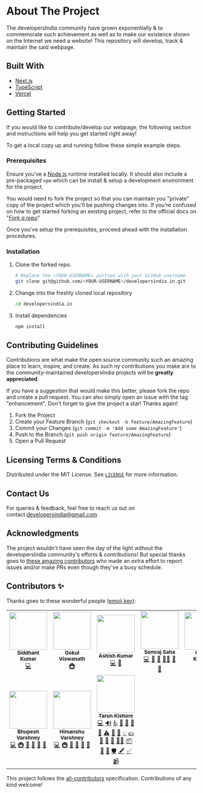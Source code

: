 <!-- Add some shields here for aesthetic reasons only -->

<!-- Add project logo which should be centered well -->

# About The Project

<!--
Add a screencast (preferably in GIF format) to showcase the webpage & for obvious SEO reasons
-->

The developersIndia community have grown exponentially & to commemorate such achievement as well as to make our existence shown on the Internet we need a website! This repository will develop, track & maintain the said webpage.

## Built With

<!--
Add more entries of the tech stack as the project grows & developers over time -->

* [Next.js](https://nextjs.org/)
* [TypeScript](https://www.typescriptlang.org)
* [Vercel](https://vercel.com)

## Getting Started

If you would like to contribute/develop our webpage, the following section and instructions will help you get started right away!

To get a local copy up and running follow these simple example steps.

### Prerequisites

Ensure you've a [Node.js](https://nodejs.org) runtime installed locally. It should also include a pre-packaged `npm` which can be install & setup a development environment for the project.

You would need to fork the project so that you can maintain you "private" copy of the project which you'll be pushing changes into. If you're confused on how to get started forking an existing project, refer to the official docs on "[_Fork a repo_](https://docs.github.com/en/get-started/quickstart/fork-a-repo)"

Once you've setup the prerequisites, proceed ahead with the installation procedures.

### Installation

1. Clone the forked repo.

    ```sh
    # Replace the <YOUR-USERNAME> portion with your GitHub username
    git clone git@github.com/<YOUR-USERNAME>/developersindia.in.git
    ```

2. Change into the freshly cloned local repository

    ```sh
    cd developersindia.in
    ```

3. Install dependencies

    ```sh
    npm install
    ```

<!-- Insert a "roadmap" section over here once it's developed -->

## Contributing Guidelines

Contributions are what make the open source community such an amazing place to learn, inspire, and create. As such ny contributions you make are to the community-maintained developersIndia projects will be **greatly appreciated**.

If you have a suggestion that would make this better, please fork the repo and create a pull request. You can also simply open an issue with the tag "enhancement".
Don't forget to give the project a star! Thanks again!

1. Fork the Project
2. Create your Feature Branch (`git checkout -b feature/AmazingFeature`)
3. Commit your Changes (`git commit -m 'Add some AmazingFeature'`)
4. Push to the Branch (`git push origin feature/AmazingFeature`)
5. Open a Pull Request

## Licensing Terms & Conditions

Distributed under the MIT License. See [`LICENSE`](./LICENSE) for more information.

## Contact Us

<!-- Add Twitter and/or the LinkedIn page when they're prepared -->
For queries & feedback, feel free to reach us out on contact.[developersindia@gmail.com](mailto:developersindia@gmail.com)

## Acknowledgments

The project wouldn't have seen the day of the light without the developersIndia community's efforts & contributions! But special thanks goes to [these amazing contributors](https://github.com/developersIndia/developersIndia.in/graphs/contributors) who made an extra effort to report issues and/or make PRs even though they've a busy schedule.

## Contributors ✨

Thanks goes to these wonderful people ([emoji key](https://allcontributors.org/docs/en/emoji-key)):

<!-- ALL-CONTRIBUTORS-LIST:START - Do not remove or modify this section -->
<!-- prettier-ignore-start -->
<!-- markdownlint-disable -->
<table>
  <tr>
    <td align="center"><a href="https://siddhantcodes.netlify.app/"><img src="https://avatars.githubusercontent.com/u/36407043?v=4?s=100" width="100px;" alt=""/><br /><sub><b>Siddhant Kumar</b></sub></a><br /><a href="https://github.com/developersIndia/website/commits?author=siddhantk232" title="Code">💻</a></td>
    <td align="center"><a href="https://gokulv.netlify.app/"><img src="https://avatars.githubusercontent.com/u/46419552?v=4?s=100" width="100px;" alt=""/><br /><sub><b>Gokul Viswanath</b></sub></a><br /><a href="#infra-1Gokul" title="Infrastructure (Hosting, Build-Tools, etc)">🚇</a></td>
    <td align="center"><a href="http://www.megabyt.dev"><img src="https://avatars.githubusercontent.com/u/17390257?v=4?s=100" width="100px;" alt=""/><br /><sub><b>Ashish Kumar</b></sub></a><br /><a href="https://github.com/developersIndia/website/commits?author=afkcodes" title="Code">💻</a> <a href="#ideas-afkcodes" title="Ideas, Planning, & Feedback">🤔</a></td>
    <td align="center"><a href="https://jarmos.netlify.app/"><img src="https://avatars.githubusercontent.com/u/31373860?v=4?s=100" width="100px;" alt=""/><br /><sub><b>Somraj Saha</b></sub></a><br /><a href="https://github.com/developersIndia/website/commits?author=Jarmos-san" title="Code">💻</a> <a href="#ideas-Jarmos-san" title="Ideas, Planning, & Feedback">🤔</a> <a href="#maintenance-Jarmos-san" title="Maintenance">🚧</a> <a href="#mentoring-Jarmos-san" title="Mentoring">🧑‍🏫</a> <a href="https://github.com/developersIndia/website/pulls?q=is%3Apr+reviewed-by%3AJarmos-san" title="Reviewed Pull Requests">👀</a> <a href="#projectManagement-Jarmos-san" title="Project Management">📆</a></td>
    <td align="center"><a href="http://omkarkulkarni.vercel.app"><img src="https://avatars.githubusercontent.com/u/45557594?v=4?s=100" width="100px;" alt=""/><br /><sub><b>Omkar Kulkarni</b></sub></a><br /><a href="#content-OmkarK45" title="Content">🖋</a> <a href="#design-OmkarK45" title="Design">🎨</a></td>
    <td align="center"><a href="https://sushilburagute.github.io"><img src="https://avatars.githubusercontent.com/u/50674860?v=4?s=100" width="100px;" alt=""/><br /><sub><b>Sushil Buragute</b></sub></a><br /><a href="#content-sushilburagute" title="Content">🖋</a> <a href="#design-sushilburagute" title="Design">🎨</a></td>
    <td align="center"><a href="https://github.com/SamrendraS"><img src="https://avatars.githubusercontent.com/u/43675000?v=4?s=100" width="100px;" alt=""/><br /><sub><b>Samrendra Kumar Singh</b></sub></a><br /><a href="https://github.com/developersIndia/website/commits?author=SamrendraS" title="Code">💻</a></td>
  </tr>
  <tr>
    <td align="center"><a href="https://bhupesh.me"><img src="https://avatars.githubusercontent.com/u/34342551?v=4?s=100" width="100px;" alt=""/><br /><sub><b>Bhupesh Varshney</b></sub></a><br /><a href="https://github.com/developersIndia/website/commits?author=Bhupesh-V" title="Code">💻</a> <a href="#infra-Bhupesh-V" title="Infrastructure (Hosting, Build-Tools, etc)">🚇</a> <a href="https://github.com/developersIndia/website/commits?author=Bhupesh-V" title="Documentation">📖</a> <a href="#tool-Bhupesh-V" title="Tools">🔧</a> <a href="#ideas-Bhupesh-V" title="Ideas, Planning, & Feedback">🤔</a> <a href="https://github.com/developersIndia/website/pulls?q=is%3Apr+reviewed-by%3ABhupesh-V" title="Reviewed Pull Requests">👀</a></td>
    <td align="center"><a href="http://himanshuvarshney.now.sh"><img src="https://avatars.githubusercontent.com/u/45286342?v=4?s=100" width="100px;" alt=""/><br /><sub><b>Himanshu Varshney</b></sub></a><br /><a href="https://github.com/developersIndia/website/commits?author=varshney-himanshu" title="Code">💻</a> <a href="#infra-varshney-himanshu" title="Infrastructure (Hosting, Build-Tools, etc)">🚇</a> <a href="https://github.com/developersIndia/website/commits?author=varshney-himanshu" title="Documentation">📖</a> <a href="#tool-varshney-himanshu" title="Tools">🔧</a> <a href="#ideas-varshney-himanshu" title="Ideas, Planning, & Feedback">🤔</a> <a href="https://github.com/developersIndia/website/pulls?q=is%3Apr+reviewed-by%3Avarshney-himanshu" title="Reviewed Pull Requests">👀</a></td>
    <td align="center"><a href="https://github.com/tarunkishore2303"><img src="https://avatars.githubusercontent.com/u/53224551?v=4?s=100" width="100px;" alt=""/><br /><sub><b>Tarun Kishore</b></sub></a><br /><a href="https://github.com/developersIndia/website/commits?author=tarunkishore2303" title="Code">💻</a> <a href="#audio-tarunkishore2303" title="Audio">🔊</a> <a href="#a11y-tarunkishore2303" title="Accessibility">️️️️♿️</a> <a href="#projectManagement-tarunkishore2303" title="Project Management">📆</a> <a href="#business-tarunkishore2303" title="Business development">💼</a> <a href="#blog-tarunkishore2303" title="Blogposts">📝</a> <a href="#data-tarunkishore2303" title="Data">🔣</a> <a href="https://github.com/developersIndia/website/commits?author=tarunkishore2303" title="Tests">⚠️</a> <a href="https://github.com/developersIndia/website/commits?author=tarunkishore2303" title="Documentation">📖</a> <a href="#design-tarunkishore2303" title="Design">🎨</a> <a href="#example-tarunkishore2303" title="Examples">💡</a> <a href="#financial-tarunkishore2303" title="Financial">💵</a> <a href="#ideas-tarunkishore2303" title="Ideas, Planning, & Feedback">🤔</a> <a href="#tool-tarunkishore2303" title="Tools">🔧</a> <a href="#maintenance-tarunkishore2303" title="Maintenance">🚧</a> <a href="#mentoring-tarunkishore2303" title="Mentoring">🧑‍🏫</a> <a href="#platform-tarunkishore2303" title="Packaging/porting to new platform">📦</a> <a href="#plugin-tarunkishore2303" title="Plugin/utility libraries">🔌</a> <a href="#question-tarunkishore2303" title="Answering Questions">💬</a> <a href="#security-tarunkishore2303" title="Security">🛡️</a> <a href="#content-tarunkishore2303" title="Content">🖋</a> <a href="#tutorial-tarunkishore2303" title="Tutorials">✅</a> <a href="#video-tarunkishore2303" title="Videos">📹</a></td>
  </tr>
</table>

<!-- markdownlint-restore -->
<!-- prettier-ignore-end -->

<!-- ALL-CONTRIBUTORS-LIST:END -->

This project follows the [all-contributors](https://github.com/all-contributors/all-contributors) specification. Contributions of any kind welcome!
